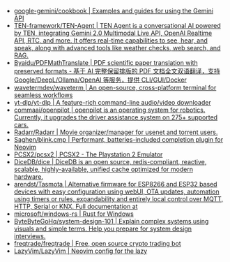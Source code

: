 + [google-gemini/cookbook | Examples and guides for using the Gemini API](https://github.com//google-gemini/cookbook)
+ [TEN-framework/TEN-Agent | TEN Agent is a conversational AI powered by TEN, integrating Gemini 2.0 Multimodal Live API, OpenAI Realtime API, RTC, and more. It offers real-time capabilities to see, hear, and speak, along with advanced tools like weather checks, web search, and RAG.](https://github.com//TEN-framework/TEN-Agent)
+ [Byaidu/PDFMathTranslate | PDF scientific paper translation with preserved formats - 基于 AI 完整保留排版的 PDF 文档全文双语翻译，支持 Google/DeepL/Ollama/OpenAI 等服务，提供 CLI/GUI/Docker](https://github.com//Byaidu/PDFMathTranslate)
+ [wavetermdev/waveterm | An open-source, cross-platform terminal for seamless workflows](https://github.com//wavetermdev/waveterm)
+ [yt-dlp/yt-dlp | A feature-rich command-line audio/video downloader](https://github.com//yt-dlp/yt-dlp)
+ [commaai/openpilot | openpilot is an operating system for robotics. Currently, it upgrades the driver assistance system on 275+ supported cars.](https://github.com//commaai/openpilot)
+ [Radarr/Radarr | Movie organizer/manager for usenet and torrent users.](https://github.com//Radarr/Radarr)
+ [Saghen/blink.cmp | Performant, batteries-included completion plugin for Neovim](https://github.com//Saghen/blink.cmp)
+ [PCSX2/pcsx2 | PCSX2 - The Playstation 2 Emulator](https://github.com//PCSX2/pcsx2)
+ [DiceDB/dice | DiceDB is an open source, redis-compliant, reactive, scalable, highly-available, unified cache optimized for modern hardware.](https://github.com//DiceDB/dice)
+ [arendst/Tasmota | Alternative firmware for ESP8266 and ESP32 based devices with easy configuration using webUI, OTA updates, automation using timers or rules, expandability and entirely local control over MQTT, HTTP, Serial or KNX. Full documentation at](https://github.com//arendst/Tasmota)
+ [microsoft/windows-rs | Rust for Windows](https://github.com//microsoft/windows-rs)
+ [ByteByteGoHq/system-design-101 | Explain complex systems using visuals and simple terms. Help you prepare for system design interviews.](https://github.com//ByteByteGoHq/system-design-101)
+ [freqtrade/freqtrade | Free, open source crypto trading bot](https://github.com//freqtrade/freqtrade)
+ [LazyVim/LazyVim | Neovim config for the lazy](https://github.com//LazyVim/LazyVim)
